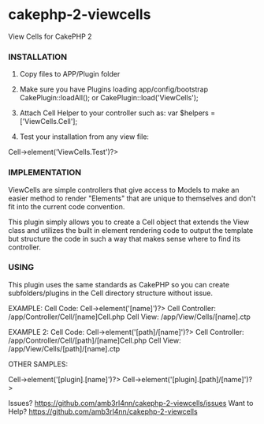 # cakephp-2-viewcells
View Cells for CakePHP 2


### INSTALLATION ###
1) Copy files to APP/Plugin folder

2) Make sure you have Plugins loading
app/config/bootstrap
      CakePlugin::loadAll();
  or  CakePlugin::load('ViewCells');

3) Attach Cell Helper to your controller such as:
  var $helpers = ['ViewCells.Cell'];

4) Test your installation from any view file:
  <?=$this->Cell->element('ViewCells.Test')?>


### IMPLEMENTATION ###
ViewCells are simple controllers that give access to Models
to make an easier method to render "Elements" that are unique
to themselves and don't fit into the current code convention.

This plugin simply allows you to create a Cell object that
extends the View class and utilizes the built in element
rendering code to output the template but structure the code
in such a way that makes sense where to find its controller.

  
### USING ###
This plugin uses the same standards as CakePHP so you can create 
subfolders/plugins in the Cell directory structure without issue.

EXAMPLE:
  Cell Code: <?=$this->Cell->element('[name]')?>
  Cell Controller: /app/Controller/Cell/[name]Cell.php
  Cell View: /app/View/Cells/[name].ctp
  
EXAMPLE 2:
  Cell Code: <?=$this->Cell->element('[path]/[name]')?>
  Cell Controller: /app/Controller/Cell/[path]/[name]Cell.php
  Cell View: /app/View/Cells/[path]/[name].ctp
  
OTHER SAMPLES:
  <?=$this->Cell->element('[plugin].[name]')?>
  <?=$this->Cell->element('[plugin].[path]/[name]')?>


Issues? https://github.com/amb3rl4nn/cakephp-2-viewcells/issues
Want to Help? https://github.com/amb3rl4nn/cakephp-2-viewcells
